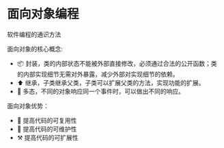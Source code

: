 # 面向对象编程
软件编程的通识方法

<div v-click class="mt-6 mb-3">面向对象的核心概念: </div>

<ul>
<li v-click>📦 <span class="text-blue-700">封装</span>，类的内部状态不能被外部直接修改，必须通过合法的公开函数；类的内部实现细节无需对外暴露，减少外部对实现细节的依赖。</li>
<li v-click>⬆️ <span class="text-blue-700">继承</span>，子类继承父类，子类可以扩展父类的方法，实现功能的扩展。</li>
<li v-click>🔀 <span class="text-blue-700">多态</span>，不同的对象响应同一个事件时，可以做出不同的响应。</li>
</ul>

<div v-click class="mt-6 mb-3">面向对象优势：</div>

<ul>
<li v-click>🔁 提高代码的<span class="text-blue-700">可复用性</span></li>
<li v-click>🐞 提高代码的<span class="text-blue-700">可维护性</span></li>
<li v-click>⚒️ 提高代码的<span class="text-blue-700">可扩展性</span></li>
</ul>
